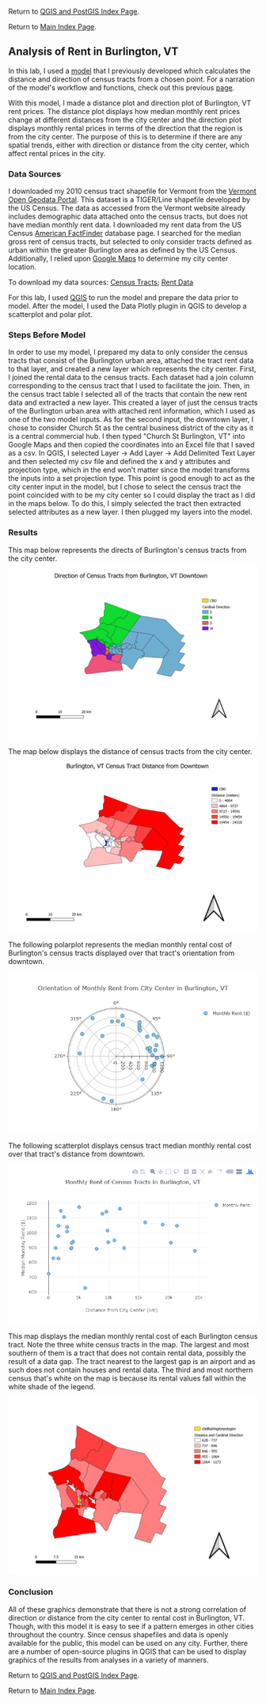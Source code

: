 Return to [QGIS and PostGIS Index Page](../qgis.md).

Return to [Main Index Page](../../index.md).

## Analysis of Rent in Burlington, VT

In this lab, I used a [model](/qgis/lab_1/model_final.png) that I previously developed which calculates the distance and direction of census tracts from a chosen point. For a narration of the model's workflow and functions, check out this previous [page](../lab_1/aa_chicago_lab.md).

With this model, I made a distance plot and direction plot of Burlington, VT rent prices. The distance plot displays how median monthly rent prices change at different distances from the city center and the direction plot displays monthly rental prices in terms of the direction that the region is from the city center. The purpose of this is to determine if there are any spatial trends, either with direction or distance from the city center, which affect rental prices in the city. 

### Data Sources

I downloaded my 2010 census tract shapefile for Vermont from the [Vermont Open Geodata Portal](https://geodata.vermont.gov/datasets/df13910a7c9943849d6986b703e5eafd_4). This dataset is a TIGER/Line shapefile developed by the US Census. The data as accessed from the Vermont website already includes demographic data attached onto the census tracts, but does not have median monthly rent data. I downloaded my rent data from the US Census [American FactFinder](https://factfinder.census.gov/faces/nav/jsf/pages/index.xhtml) database page. I searched for the median gross rent of census tracts, but selected to only consider tracts defined as urban within the greater Burlington area as defined by the US Census. Additionally, I relied upon [Google Maps](https://www.google.com/maps) to determine my city center location. 

To download my data sources: [Census Tracts](/qgis/lab_2/VT_2010_Census_Tract_Boundaries_and_Statistics.zip); [Rent Data](/qgis/lab_2/Rent_Data)

For this lab, I used [QGIS](https://www.qgis.org/en/site/) to run the model and prepare the data prior to model. After the model, I used the Data Plotly plugin in QGIS to develop a scatterplot and polar plot. 

### Steps Before Model

In order to use my model, I prepared my data to only consider the census tracts that consist of the Burlington urban area, attached the tract rent data to that layer, and created a new layer which represents the city center. First, I joined the rental data to the census tracts. Each dataset had a join column corresponding to the census tract that I used to facilitate the join. Then, in the census tract table I selected all of the tracts that contain the new rent data and extracted a new layer. This created a layer of just the census tracts of the Burlington urban area with attached rent information, which I used as one of the two model inputs. As for the second input, the downtown layer, I chose to consider Church St as the central business district of the city as it is a central commercial hub. I then typed "Church St Burlington, VT" into Google Maps and then copied the coordinates into an Excel file that I saved as a csv. In QGIS, I selected Layer -> Add Layer -> Add Delimited Text Layer and then selected my csv file and defined the x and y attributes and projection type, which in the end won't matter since the model transforms the inputs into a set projection type. This point is good enough to act as the city center input in the model, but I chose to select the census tract the point coincided with to be my city center so I could display the tract as I did in the maps below. To do this, I simply selected the tract then extracted selected attributes as a new layer. I then plugged my layers into the model.

### Results

This map below represents the directs of Burlington's census tracts from the city center. 
![direction](/qgis/lab_2/burlington_cardinal.png)

The map below displays the distance of census tracts from the city center. 
![distance](/qgis/lab_2/burlington_dist.png)

The following polarplot represents the median monthly rental cost of Burlington's census tracts displayed over that tract's orientation from downtown. 

![polar](/qgis/lab_2/newplot.png)

The following scatterplot displays census tract median monthly rental cost over that tract's distance from downtown.

![scatter](/qgis/lab_2/scatter_use.png.png)

This map displays the median monthly rental cost of each Burlington census tract. Note the three white census tracts in the map. The largest and most southern of them is a tract that does not contain rental data, possibly the result of a data gap. The tract nearest to the largest gap is an airport and as such does not contain houses and rental data. The third and most northern census that's white on the map is because its rental values fall within the white shade of the legend.

![rent](/qgis/lab_2/census__.png)

### Conclusion

All of these graphics demonstrate that there is not a strong correlation of direction or distance from the city center to rental cost in Burlington, VT. Though, with this model it is easy to see if a pattern emerges in other cities throughout the country. Since census shapefiles and data is openly available for the public, this model can be used on any city. Further, there are a number of open-source plugins in QGIS that can be used to display graphics of the results from analyses in a variety of manners. 

Return to [QGIS and PostGIS Index Page](../qgis.md).

Return to [Main Index Page](../../index.md).
